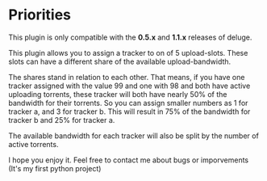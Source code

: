 # Priorities

This plugin is only compatible with the **0.5.x** and **1.1.x** releases of deluge. 

This plugin allows you to assign a tracker to on of 5 upload-slots.
These slots can have a different share of the available upload-bandwidth.

The shares stand in relation to each other. That means, if you have one tracker assigned with the value 99 and one with 98 and both have active uploading torrents, these tracker will both have nearly 50% of the bandwidth for their torrents.
So you can assign smaller numbers as 1 for tracker a, and 3 for tracker b. This will result in 75% of the bandwidth for tracker b and 25% for tracker a.

The available bandwidth for each tracker will also be split by the number of active torrents.

I hope you enjoy it. Feel free to contact me about bugs or imporvements (It's my first python project)

